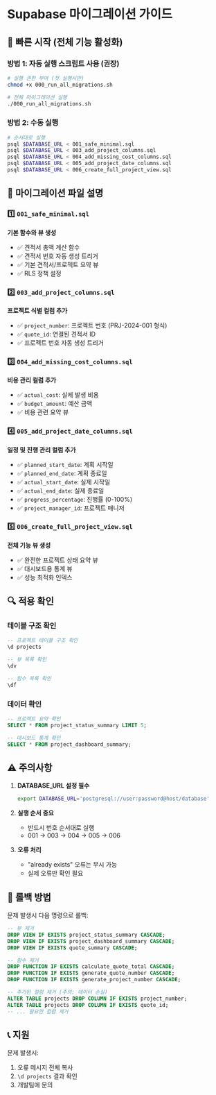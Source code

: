 # Supabase 마이그레이션 가이드

## 🚀 빠른 시작 (전체 기능 활성화)

### 방법 1: 자동 실행 스크립트 사용 (권장)
```bash
# 실행 권한 부여 (첫 실행시만)
chmod +x 000_run_all_migrations.sh

# 전체 마이그레이션 실행
./000_run_all_migrations.sh
```

### 방법 2: 수동 실행
```bash
# 순서대로 실행
psql $DATABASE_URL < 001_safe_minimal.sql
psql $DATABASE_URL < 003_add_project_columns.sql
psql $DATABASE_URL < 004_add_missing_cost_columns.sql
psql $DATABASE_URL < 005_add_project_date_columns.sql
psql $DATABASE_URL < 006_create_full_project_view.sql
```

## 📁 마이그레이션 파일 설명

### 1️⃣ `001_safe_minimal.sql`
**기본 함수와 뷰 생성**
- ✅ 견적서 총액 계산 함수
- ✅ 견적서 번호 자동 생성 트리거
- ✅ 기본 견적서/프로젝트 요약 뷰
- ✅ RLS 정책 설정

### 2️⃣ `003_add_project_columns.sql`
**프로젝트 식별 컬럼 추가**
- ✅ `project_number`: 프로젝트 번호 (PRJ-2024-001 형식)
- ✅ `quote_id`: 연결된 견적서 ID
- ✅ 프로젝트 번호 자동 생성 트리거

### 3️⃣ `004_add_missing_cost_columns.sql`
**비용 관리 컬럼 추가**
- ✅ `actual_cost`: 실제 발생 비용
- ✅ `budget_amount`: 예산 금액
- ✅ 비용 관련 요약 뷰

### 4️⃣ `005_add_project_date_columns.sql`
**일정 및 진행 관리 컬럼 추가**
- ✅ `planned_start_date`: 계획 시작일
- ✅ `planned_end_date`: 계획 종료일
- ✅ `actual_start_date`: 실제 시작일
- ✅ `actual_end_date`: 실제 종료일
- ✅ `progress_percentage`: 진행률 (0-100%)
- ✅ `project_manager_id`: 프로젝트 매니저

### 5️⃣ `006_create_full_project_view.sql`
**전체 기능 뷰 생성**
- ✅ 완전한 프로젝트 상태 요약 뷰
- ✅ 대시보드용 통계 뷰
- ✅ 성능 최적화 인덱스

## 🔍 적용 확인

### 테이블 구조 확인
```sql
-- 프로젝트 테이블 구조 확인
\d projects

-- 뷰 목록 확인
\dv

-- 함수 목록 확인
\df
```

### 데이터 확인
```sql
-- 프로젝트 요약 확인
SELECT * FROM project_status_summary LIMIT 5;

-- 대시보드 통계 확인
SELECT * FROM project_dashboard_summary;
```

## ⚠️ 주의사항

1. **DATABASE_URL 설정 필수**
   ```bash
   export DATABASE_URL='postgresql://user:password@host/database'
   ```

2. **실행 순서 중요**
   - 반드시 번호 순서대로 실행
   - 001 → 003 → 004 → 005 → 006

3. **오류 처리**
   - "already exists" 오류는 무시 가능
   - 실제 오류만 확인 필요

## 🔄 롤백 방법

문제 발생시 다음 명령으로 롤백:
```sql
-- 뷰 제거
DROP VIEW IF EXISTS project_status_summary CASCADE;
DROP VIEW IF EXISTS project_dashboard_summary CASCADE;
DROP VIEW IF EXISTS quote_summary CASCADE;

-- 함수 제거
DROP FUNCTION IF EXISTS calculate_quote_total CASCADE;
DROP FUNCTION IF EXISTS generate_quote_number CASCADE;
DROP FUNCTION IF EXISTS generate_project_number CASCADE;

-- 추가된 컬럼 제거 (주의: 데이터 손실)
ALTER TABLE projects DROP COLUMN IF EXISTS project_number;
ALTER TABLE projects DROP COLUMN IF EXISTS quote_id;
-- ... 필요한 컬럼 제거
```

## 📞 지원

문제 발생시:
1. 오류 메시지 전체 복사
2. `\d projects` 결과 확인
3. 개발팀에 문의